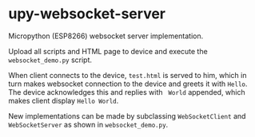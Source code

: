 # upy-websocket-server
Micropython (ESP8266) websocket server implementation.

Upload all scripts and HTML page to device and execute the `websocket_demo.py` script.

When client connects to the device, `test.html` is served to him, which in turn makes websocket connection to the device and greets it with `Hello`. The device acknowledges this and replies with ` World` appended, which makes client display `Hello World`.

New implementations can be made by subclassing `WebSocketClient` and `WebSocketServer` as shown in `websocket_demo.py`.
